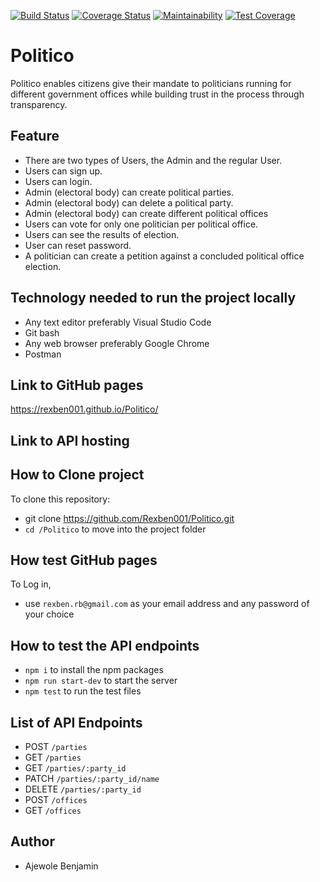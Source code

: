 [![Build Status](https://travis-ci.org/Rexben001/Politico.svg?branch=develop)](https://travis-ci.org/Rexben001/Politico)
[![Coverage Status](https://coveralls.io/repos/github/Rexben001/Politico/badge.svg?branch=develop)](https://coveralls.io/github/Rexben001/Politico?branch=develop)
[![Maintainability](https://api.codeclimate.com/v1/badges/61d6fbc4ff34b3870c91/maintainability)](https://codeclimate.com/github/Rexben001/Politico/maintainability)
[![Test Coverage](https://api.codeclimate.com/v1/badges/61d6fbc4ff34b3870c91/test_coverage)](https://codeclimate.com/github/Rexben001/Politico/test_coverage)

# Politico
Politico enables citizens give their mandate to politicians running for different government offices while building trust in the process through transparency.

## Feature ##
* There are two types of Users, the Admin and the regular User.
* Users can sign up.
* Users can login.
* Admin (electoral body) can create political parties.
* Admin (electoral body) can delete a political party.
* Admin (electoral body) can create different political offices
* Users can vote for only one politician per political office.
* Users can see the results of election.
* User can reset password.
* A politician can create a petition against a concluded political office election.

## Technology needed to run the project locally ##
* Any text editor preferably Visual Studio Code
* Git bash
* Any web browser preferably Google Chrome
* Postman

## Link to GitHub pages ##
   https://rexben001.github.io/Politico/

## Link to API hosting

## How to Clone project ##
To clone this repository:
* git clone https://github.com/Rexben001/Politico.git
* `cd /Politico` to move into the project folder 

## How test GitHub pages ##
To Log in,
* use `rexben.rb@gmail.com` as your email address and any password of your choice

## How to test the API endpoints
* `npm i` to install the npm packages
* `npm run start-dev` to start the server
* `npm test` to run the test files

## List of API Endpoints ##
* POST `/parties`
* GET `/parties`
* GET `/parties/:party_id`
* PATCH `/parties/:party_id/name`
* DELETE `/parties/:party_id`
* POST `/offices`
* GET `/offices`



## Author ##
* Ajewole Benjamin
